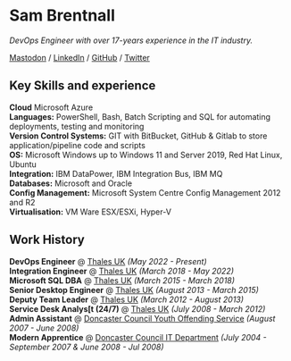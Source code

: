 # Sam Brentnall

_DevOps Engineer with over 17-years experience in the IT industry._  

[Mastodon](https://mastodon.social/@sambrentnall) / [LinkedIn](https://www.linkedin.com/in/sam-brentnall-749379aa/) / [GitHub](https://github.com/sambrentnall/) / [Twitter](https://twitter.com/sambrentnall/)

## Key Skills and experience
**Cloud** Microsoft Azure  
**Languages:** PowerShell, Bash, Batch Scripting and SQL for automating deployments, testing and monitoring  
**Version Control Systems:** GIT with BitBucket, GitHub & Gitlab to store application/pipeline code and scripts  
**OS:** Microsoft Windows up to Windows 11 and Server 2019, Red Hat Linux, Ubuntu  
**Integration:** IBM DataPower, IBM Integration Bus, IBM MQ  
**Databases:** Microsoft and Oracle  
**Config Management:** Microsoft System Centre Config Management 2012 and R2  
**Virtualisation:** VM Ware ESX/ESXi, Hyper-V
  

## Work History
**DevOps Engineer** @ [Thales UK](https://www.thalesgroup.com/en) _(May 2022 - Present)_  
**Integration Engineer** @ [Thales UK](https://www.thalesgroup.com/en) _(March 2018 - May 2022)_  
**Microsoft SQL DBA** @ [Thales UK](https://www.thalesgroup.com/en) _(March 2015 - March 2018)_  
**Senior Desktop Engineer** @ [Thales UK](https://www.thalesgroup.com/en) _(August 2013 - March 2015)_  
**Deputy Team Leader** @ [Thales UK](https://www.thalesgroup.com/en) _(March 2012 - August 2013)_  
**Service Desk Analys[t (24/7)** @ [Thales UK](https://www.thalesgroup.com/en) _(July 2008 - March 2012)_  
**Admin Assistant** @ [Doncaster Council Youth Offending Service](https://www.doncaster.gov.uk) _(August 2007 - June 2008)_  
**Modern Apprentice** @ [Doncaster Council IT Department](https://www.doncaster.gov.uk) _(July 2004 - September 2007 & June 2008 - Jul 2008)_  

